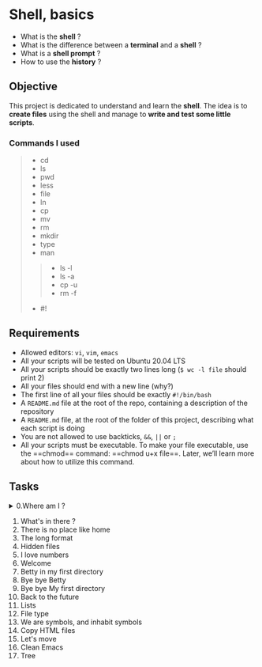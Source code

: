 # Shell, basics

- What is the **shell** ?
 - What is the difference between a **terminal** and a **shell** ?
 - What is a **shell prompt** ?
 - How to use the **history** ?

## Objective

This project is dedicated to understand and learn the **shell**. The idea is to **create files** using the shell and manage to **write and test some little scripts**.

### Commands I used

>- cd
>- ls
>- pwd
>- less
>- file
>- ln
>- cp
>- mv
>- rm
>- mkdir
>- type
>- man
>>- ls -l
>>- ls -a
>> - cp -u
>>- rm -f
>- #!
 
## Requirements

- Allowed editors: `vi`, `vim`, `emacs`
- All your scripts will be tested on Ubuntu 20.04 LTS
- All your scripts should be exactly two lines long (`$ wc -l file` should print 2)
- All your files should end with a new line (why?)
- The first line of all your files should be exactly `#!/bin/bash`
- A `README.md` file at the root of the repo, containing a description of the repository
- A `README.md` file, at the root of the folder of this project, describing what each script is doing
- You are not allowed to use backticks, `&&`, `||` or `;`
- All your scripts must be executable. To make your file executable, use the ==chmod== command: ==chmod u+x file==. Later, we’ll learn more about how to utilize this command. 

## Tasks

<details>
<summary>0.Where am I ?</summary>
<p>Write a script that prints the absolute path name of the current working directory.

Example :
```
$ ./0-current_working_directory
/basics
$
```
</p>
</details>

1. What's in there ?
2. There is no place like home
3. The long format
4. Hidden files
5. I love numbers
6. Welcome
7. Betty in my first directory
8. Bye bye Betty
9. Bye bye My first directory
10. Back to the future
11. Lists
12. File type
13. We are symbols, and inhabit symbols
14. Copy HTML files
15. Let's move
16. Clean Emacs
17. Tree



